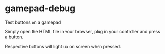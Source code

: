 # gamepad-debug
Test buttons on a gamepad

Simply open the HTML file in your browser, plug in your controller and press a button.

Respective buttons will light up on screen when pressed.
